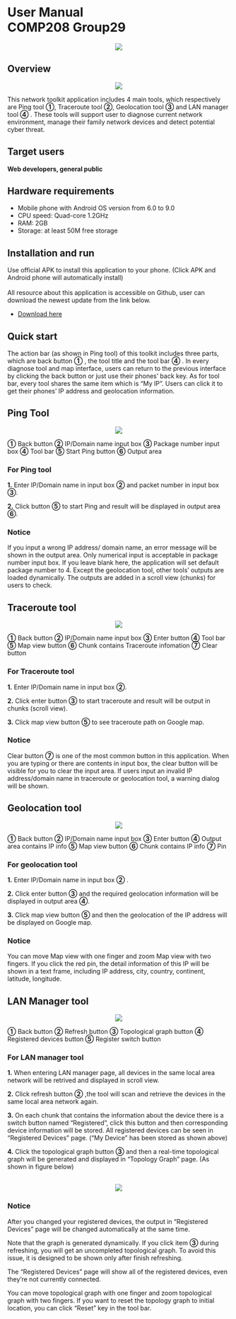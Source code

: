 # User Manual<br>COMP208 Group29

<div align=center><img src = "https://github.com/Weihao-Jin/readme_pictures/blob/master/app.png"></div>

## Overview
<div align=center><img src = "https://github.com/Weihao-Jin/readme_pictures/blob/master/main_menu.png"></div>


This network toolkit application includes 4 main tools, which respectively are
Ping tool **①**, Traceroute tool **②**, Geolocation tool **③** and LAN manager tool **④** .
These tools will support user to diagnose current network environment,
manage their family network devices and detect potential cyber threat.


## Target users
**Web developers, general public**

## Hardware requirements
* Mobile phone with Android OS version from 6.0 to 9.0
* CPU speed: Quad-core 1.2GHz
* RAM: 2GB
* Storage: at least 50M free storage

## Installation and run
Use official APK to install this application to your phone. (Click APK and Android
phone will automatically install)
<br><br>
All resource about this application is accessible on Github, user can download
the newest update from the link below.
* [Download here](https://github.com/ShenHuaShiGuanJun/Visual_IP_apk/blob/master/Visual_IP.apk)

## Quick start
The action bar (as shown in Ping tool) of this toolkit includes three parts, which
are back button **①** , the tool title and the tool bar **④** . In every diagnose tool
and map interface, users can return to the previous interface by clicking the
back button or just use their phones’ back key. As for tool bar, every tool shares
the same item which is “My IP”. Users can click it to get their phones’ IP address
and geolocation information.

## Ping Tool
<div align=center><img src = "https://github.com/Weihao-Jin/readme_pictures/blob/master/ping_tool.png"></div>

**①** Back button **②** IP/Domain name input box **③** Package number input box
**④** Tool bar    **⑤** Start Ping button **⑥** Output area

### For Ping tool

**1.** Enter IP/Domain name in input box **②** and packet number in input box **③**.

**2.** Click button **⑤** to start Ping and result will be displayed in output area **⑥**.

### Notice
If you input a wrong IP address/ domain name, an error message will be shown in the output area. Only numerical input is acceptable in package number input box. If you leave blank here, the application will set default package number to 4. Except the geolocation tool, other tools’ outputs are loaded dynamically. The outputs are added in a scroll view (chunks) for users to check.

## Traceroute tool
<div align=center><img src = "https://github.com/Weihao-Jin/readme_pictures/blob/master/traceroute_tool.png"></div>

**①** Back button **②** IP/Domain name input box **③** Enter button **④** Tool bar 
**⑤** Map view button  **⑥** Chunk contains Traceroute infomation **⑦** Clear button

### For Traceroute tool

**1.** Enter IP/Domain name in input box **②**.

**2.** Click enter button **③** to start traceroute and result will be output in chunks (scroll view).

**3.** Click map view button **⑤** to see traceroute path on Google map.

### Notice
Clear button **⑦** is one of the most common button in this application. When you are typing or there are contents in input box, the clear button will be visible for you to clear the input area. If users input an invalid IP address/domain name in traceroute or geolocation tool, a warning dialog will be shown.

## Geolocation tool
<div align=center><img src = "https://github.com/Weihao-Jin/readme_pictures/blob/master/geo.png"></div>

**①** Back button **②** IP/Domain name input box **③** Enter button
**④** Output area contains IP info **⑤** Map view button **⑥** Chunk contains IP info **⑦** Pin

### For geolocation tool

**1.** Enter IP/Domain name in input box **②** .

**2.** Click enter button **③** and the required geolocation information will be displayed in output area **④**.

**3.** Click map view button **⑤** and then the geolocation of the IP address will be displayed on Google map.

### Notice
You can move Map view with one finger and zoom Map view with two fingers. If you click the red pin, the detail information of this IP will be shown in a text frame, including IP address, city, country, continent, latitude, longitude.

## LAN Manager tool
<div align=center><img src = "https://github.com/Weihao-Jin/readme_pictures/blob/master/lan.png"></div>

**①** Back button **②** Refresh button **③** Topological graph button
**④** Registered devices button **⑤** Register switch button

### For LAN manager tool

**1.** When entering LAN manager page, all devices in the same local area network will be retrived and displayed in scroll view.

**2.** Click refresh button **②** ,the tool will scan and retrieve the devices in the same local area network again.

**3.** On each chunk that contains the information about the device there is a switch button named “Registered”, click this button and then corresponding device information will be stored. All registered devices can be seen in “Registered Devices” page. (“My Device” has been stored as shown above)

**4.** Click the topological graph button **③** and then a real-time topological graph will be generated and displayed in “Topology Graph” page. (As shown in figure below)

<br>

<div align=center><img src = "https://github.com/Weihao-Jin/readme_pictures/blob/master/topology_graph.png"></div>

### Notice
After you changed your registered devices, the output in “Registered Devices” page will be changed automatically at the same time. 

Note that the graph is generated dynamically. If you click item **③** during refreshing, you will get an uncompleted topological graph. To avoid this issue, it is designed to be shown only after finish refreshing.

The “Registered Devices” page will show all of the registered devices, even they’re not currently connected.

You can move topological graph with one finger and zoom topological graph with two fingers. If you want to reset the topology graph to initial location, you can click “Reset” key in the tool bar.

